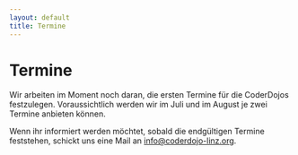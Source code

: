 ```yaml
---
layout: default
title: Termine
---
```


# Termine #

Wir arbeiten im Moment noch daran, die ersten Termine für die CoderDojos festzulegen. 
Voraussichtlich werden wir im Juli und im August je zwei Termine anbieten können.

Wenn ihr informiert werden möchtet, sobald die endgültigen Termine feststehen, 
schickt uns eine Mail an [info@coderdojo-linz.org](mailto:info@coderdojo-linz.org?subject=CoderDojo%20Termine).